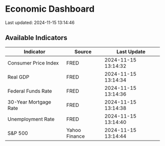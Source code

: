 # Economic Dashboard

Last updated: 2024-11-15 13:14:46

## Available Indicators

| Indicator | Source | Last Update |
|-----------|--------|-------------|
| Consumer Price Index | FRED | 2024-11-15 13:14:32 |
| Real GDP | FRED | 2024-11-15 13:14:34 |
| Federal Funds Rate | FRED | 2024-11-15 13:14:36 |
| 30-Year Mortgage Rate | FRED | 2024-11-15 13:14:38 |
| Unemployment Rate | FRED | 2024-11-15 13:14:40 |
| S&P 500 | Yahoo Finance | 2024-11-15 13:14:44 |
